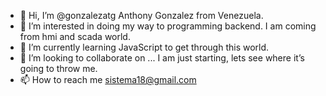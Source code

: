 - 👋 Hi, I’m @gonzalezatg Anthony Gonzalez from Venezuela.
- 👀 I’m interested in doing my way to programming backend. I am coming from hmi and scada world.
- 🌱 I’m currently learning JavaScript to get through this world.
- 💞️ I’m looking to collaborate on ... I am just starting, lets see where it’s going to throw me. 
- 📫 How to reach me sistema18@gmail.com

<!---
gonzalezatg/gonzalezatg is a ✨ special ✨ repository because its `README.md` (this file) appears on your GitHub profile.
You can click the Preview link to take a look at your changes.
--->
